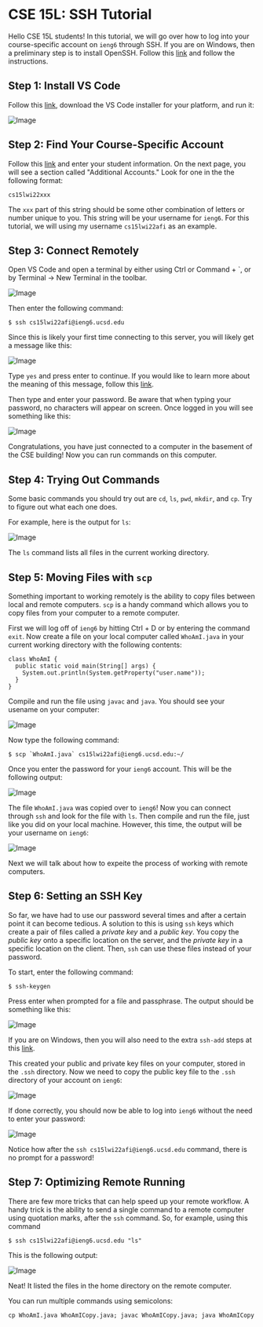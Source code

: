 # CSE 15L: SSH Tutorial

Hello CSE 15L students! In this tutorial, we will go over how to log into your course-specific account on `ieng6` through SSH. If you are on Windows, then a preliminary step is to install OpenSSH. Follow this [link](https://docs.microsoft.com/en-us/windows-server/administration/openssh/openssh_install_firstuse) and follow the instructions. 

## Step 1: Install VS Code

Follow this [link](https://code.visualstudio.com/), download the VS Code installer for your platform, and run it:

![Image](./step1.png)

## Step 2: Find Your Course-Specific Account

Follow this [link](https://sdacs.ucsd.edu/~icc/index.php) and enter your student information. On the next page, you will see a section called "Additional Accounts." Look for one in the the following format: 

```
cs15lwi22xxx
```

The `xxx` part of this string should be some other combination of letters or number unique to you. This string will be your username for `ieng6`. For this tutorial, we will using my username `cs15lwi22afi` as an example. 

## Step 3: Connect Remotely 

Open VS Code and open a terminal by either using Ctrl or Command + `, or by Terminal → New Terminal in the toolbar. 

![Image](./step3a.png)

Then enter the following command:

```
$ ssh cs15lwi22afi@ieng6.ucsd.edu
```

Since this is likely your first time connecting to this server, you will likely get a message like this: 

![Image](./step3b.png)

Type `yes` and press enter to continue. If you would like to learn more about the meaning of this message, follow this [link](https://superuser.com/questions/421074/ssh-the-authenticity-of-host-host-cant-be-established/421084#421084). 

Then type and enter your password. Be aware that when typing your password, no characters will appear on screen. Once logged in you will see something like this: 

![Image](./step3c.png)

Congratulations, you have just connected to a computer in the basement of the CSE building! Now you can run commands on this computer. 

## Step 4: Trying Out Commands

Some basic commands you should try out are `cd`, `ls`, `pwd`, `mkdir`, and `cp`. Try to figure out what each one does. 

For example, here is the output for `ls`:

![Image](./step4a.png)

The `ls` command lists all files in the current working directory. 

## Step 5: Moving Files with `scp`

Something important to working remotely is the ability to copy files between local and remote computers. `scp` is a handy command which allows you to copy files from your computer to a remote computer. 

First we will log off of `ieng6` by hitting Ctrl + D or by entering the command `exit`. Now create a file on your local computer called `WhoAmI.java` in your current working directory with the following contents:

```
class WhoAmI {
  public static void main(String[] args) {
    System.out.println(System.getProperty("user.name"));
  }
}
```

Compile and run the file using `javac` and `java`. You should see your usename on your computer: 

![Image](./step5a.png)

Now type the following command: 

```
$ scp `WhoAmI.java` cs15lwi22afi@ieng6.ucsd.edu:~/
```

Once you enter the password for your `ieng6` account. This will be the following output:

![Image](./step5b.png)

The file `WhoAmI.java` was copied over to `ieng6`! Now you can connect through `ssh` and look for the file with `ls`. Then compile and run the file, just like you did on your local machine. However, this time, the output will be your username on `ieng6`:

![Image](./step5c.png)

Next we will talk about how to expeite the process of working with remote computers. 

## Step 6: Setting an SSH Key

So far, we have had to use our password several times and after a certain point it can become tedious. A solution to this is using `ssh` keys which create a pair of files called a *private key* and a *public key*. You copy the *public key* onto a specific location on the server, and the *private key* in a specific location on the client. Then, `ssh` can use these files instead of your password. 

To start, enter the following command: 

```
$ ssh-keygen
```

Press enter when prompted for a file and passphrase. The output should be something like this:

![Image](./step6a.png)

If you are on Windows, then you will also need to the extra `ssh-add` steps at this [link](https://docs.microsoft.com/en-us/windows-server/administration/openssh/openssh_keymanagement#user-key-generation).

This created your public and private key files on your computer, stored in the `.ssh` directory. Now we need to copy the public key file to the `.ssh` directory of your account on `ieng6`:

![Image](./step6b.png)

If done correctly, you should now be able to log into `ieng6` without the need to enter your password:

![Image](./step6c.png)

Notice how after the `ssh cs15lwi22afi@ieng6.ucsd.edu` command, there is no prompt for a password! 

## Step 7: Optimizing Remote Running

There are few more tricks that can help speed up your remote workflow. A handy trick is the ability to send a single command to a remote computer using quotation marks, after the `ssh` command. So, for example, using this command 

```
$ ssh cs15lwi22afi@ieng6.ucsd.edu "ls"
```

This is the following output: 

![Image](./step7a.png)

Neat! It listed the files in the home directory on the remote computer. 

You can run multiple commands using semicolons:

```
cp WhoAmI.java WhoAmICopy.java; javac WhoAmICopy.java; java WhoAmICopy 
```